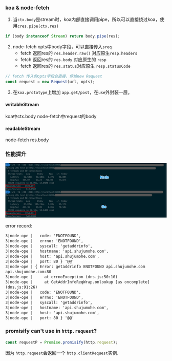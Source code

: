 ### koa & node-fetch

1. 当`ctx.body`是stream时，koa内部直接调用pipe，所以可以直接绕过koa，使用`cres.pipe(ctx.res)`

```js
if (body instanceof Stream) return body.pipe(res);
```

2. node-fetch opts中body字段，可以直接传入`sreq`
   - fetch 返回res的 `res.header.raw()` 对应原生`resp.headers`
   - fetch 返回res的 `res.body` 对应原生的 `resp`
   - fetch 返回res的 `res.status`对应原生 `resp.statusCode`


```js
// fetch 传入的opts字段会直接，传给new Request
const request = new Request(url, opts);
```

3. 在`koa.prototype`上增加 `app.get/post`，在`use`外封装一层。

#### writableStream

koa中ctx.body
node-fetch中request的body

#### readableStream
node-fetch res.body

### 性能提升

![proxy](./wrk_proxy.png)

error record:
```log
3|node-ope |   code: 'ENOTFOUND',
3|node-ope |   errno: 'ENOTFOUND',
3|node-ope |   syscall: 'getaddrinfo',
3|node-ope |   hostname: 'api.shujumohe.com',
3|node-ope |   host: 'api.shujumohe.com',
3|node-ope |   port: 80 } '@@'
3|node-ope | { Error: getaddrinfo ENOTFOUND api.shujumohe.com api.shujumohe.com:80
3|node-ope |     at errnoException (dns.js:50:10)
3|node-ope |     at GetAddrInfoReqWrap.onlookup [as oncomplete] (dns.js:91:26)
3|node-ope |   code: 'ENOTFOUND',
3|node-ope |   errno: 'ENOTFOUND',
3|node-ope |   syscall: 'getaddrinfo',
3|node-ope |   hostname: 'api.shujumohe.com',
3|node-ope |   host: 'api.shujumohe.com',
3|node-ope |   port: 80 } '@@'
```
### promisify can't use in `http.request`?
```js
const requestP = Promise.promisify(http.request);
```
因为 `http.request`会返回一个 `http.clientRequest`实例.
